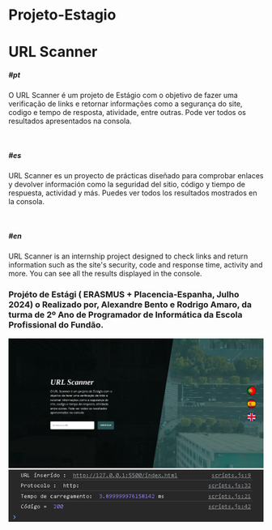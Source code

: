 # Projeto-Estagio

<h1>URL Scanner</h1>

<h5>#pt</h5>
<p>
O URL Scanner é um projeto de Estágio com o objetivo de fazer uma verificação de links e retornar informações como a segurança do site, codigo e tempo de resposta, atividade, entre outras. Pode ver todos os resultados apresentados na consola.
</p>

<br>

<h5>#es</h5>
<p>
URL Scanner es un proyecto de prácticas diseñado para comprobar enlaces y devolver información como la seguridad del sitio, código y tiempo de respuesta, actividad y más. Puedes ver todos los resultados mostrados en la consola.
</p>

<br>

<h5>#en</h5>
<p>
URL Scanner is an internship project designed to check links and return information such as the site's security, code and response time, activity and more. You can see all the results displayed in the console.
</p>

<h3>Projéto de Estági ( ERASMUS + Placencia-Espanha, Julho 2024) o Realizado por, Alexandre Bento e Rodrigo Amaro, da turma de 2º Ano de Programador de Informática da Escola Profissional do Fundão. </h3>

 <img src="assets/img/project.png" alt="">
 <img src="assets/img/output.png" alt="">
